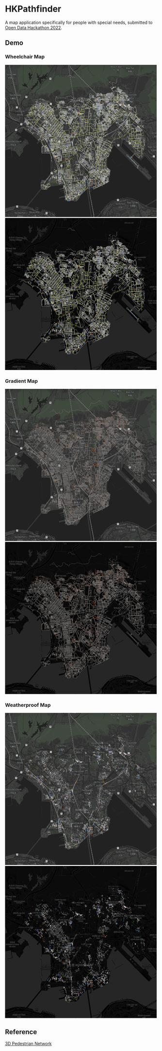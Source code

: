 # HKPathfinder

A map application specifically for people with special needs, submitted to [Open Data Hackathon 2022](https://events.hk-tag.org/smartproperty/).

## Demo

### Wheelchair Map

<img src="./demo/wheelchair-kowloon-1.png" alt="Kowloon Wheelchair Map" width="500" height="500"/><img src="./demo/wheelchair-kowloon-2.png" alt="Kowloon Wheelchair Map" width="500" height="500"/>

### Gradient Map

<img src="./demo/gradient-kowloon-1.png" alt="Kowloon Gradient Map" width="500" height="500"/><img src="./demo/gradient-kowloon-2.png" alt="Kowloon Gradient Map" width="500" height="500"/>

### Weatherproof Map

<img src="./demo/weatherproof-kowloon-1.png" alt="Kowloon Weatherproof Map" width="500" height="500"/><img src="./demo/weatherproof-kowloon-2.png" alt="Kowloon Weatherproof Map" width="500" height="500"/>

## Reference

[3D Pedestrian Network](https://portal.csdi.gov.hk/geoportal/#metadataInfoPanel)
